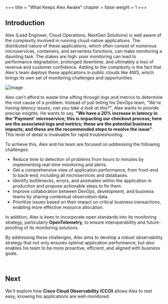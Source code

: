 +++
title = "What Keeps Alex Awake"
chapter = false
weight = 1
+++

## Introduction

Alex (Lead Engineer, Cloud Operations, NextGen Solutions) is well aware of the complexity involved in running cloud-native applications. The distributed nature of these applications, which often consist of numerous microservices, containers, and serverless functions, can make monitoring a daunting task. The stakes are high: poor monitoring can lead to performance degradation, prolonged downtime, and ultimately a loss of revenue and customer confidence. Adding to the complexity is the fact that Alex's team deploys these applications in public clouds like AWS, which brings its own set of monitoring challenges and opportunities.

![image](/images/10_cnao/alex_the_cloud_engineer.png)

Alex can't afford to waste time sifting through logs and metrics to determine the root cause of a problem. Instead of just telling his DevOps team, *"We're having latency issues, can you take a look at this?"*, Alex wants to provide precise insights. He wants to say, **"We have a 20% increase in latency in the 'Payment' microservice; this is impacting our checkout process; here are the associated logs and metrics; these are the potential business impacts; and these are the recommended steps to resolve the issue"**. This level of detail is invaluable for rapid troubleshooting.

To achieve this, Alex and his team are focused on addressing the following challenges:

- Reduce time to detection of problems from hours to minutes by implementing real-time monitoring and alerts.
- Get a comprehensive view of application performance, from front-end to back-end, including all microservices and databases.
- Identify bottlenecks, errors, and anomalies within the application in production and propose actionable steps to fix them.
- Improve collaboration between DevOps, development, and business teams by sharing contextual observation data.
- Prioritize issues based on their impact on critical business transactions, enabling more effective resource allocation.

In addition, Alex is keen to incorporate open standards into its monitoring strategy, particularly **OpenTelemetry**, to ensure interoperability and future-proofing of its monitoring solutions.

By addressing these challenges, Alex aims to develop a robust observability strategy that not only ensures optimal application performance, but also enables his team to be more proactive, efficient, and aligned with business goals.

<br>

## Next <span style="color: #143c76;"><i class='fas fa-cog fa-spin fa-sm'></i></span>&nbsp;

We'll explore how **Cisco Cloud Observability (CCO)** allows Alex to rest easy, knowing his applications are well-monitored.

<br>
